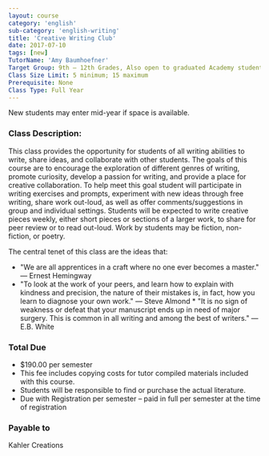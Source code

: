 ```yaml
---
layout: course
category: 'english'
sub-category: 'english-writing'
title: 'Creative Writing Club'
date: 2017-07-10
tags: [new]
TutorName: 'Amy Baumhoefner'
Target Group: 9th – 12th Grades, Also open to graduated Academy students with tutor approval
Class Size Limit: 5 minimum; 15 maximum
Prerequisite: None
Class Type: Full Year
---
```


New students may enter mid-year if space is available.
### Class Description:
This class provides the opportunity for students of all writing abilities to write, share ideas, and collaborate with other students. The goals of this course are to encourage the exploration of different genres of writing, promote curiosity, develop a passion for writing, and provide a place for creative collaboration. To help meet this goal student will participate in writing exercises and prompts, experiment with new ideas through free writing, share work out-loud, as well as offer comments/suggestions in group and individual settings. Students will be expected to write creative pieces weekly, either short pieces or sections of a larger work, to share for peer review or to read out-loud. Work by students may be fiction, non-fiction, or poetry.The central tenet of this class are the ideas that:*	"We are all apprentices in a craft where no one ever becomes a master."  ― Ernest Hemingway*	"To look at the work of your peers, and learn how to explain with kindness and precision, the nature of their mistakes is, in fact, how you learn to diagnose your own work." ― Steve Almond *	"It is no sign of weakness or defeat that your manuscript ends up in need of major surgery. This is common in all writing and among the best of writers." ― E.B. White

### Total Due
*	$190.00 per semester
*	This fee includes copying costs for tutor compiled materials included with this course.
*	Students will be responsible to find or purchase the actual literature.
*	Due with Registration per semester – paid in full per semester at the time of registration
### Payable to
Kahler Creations